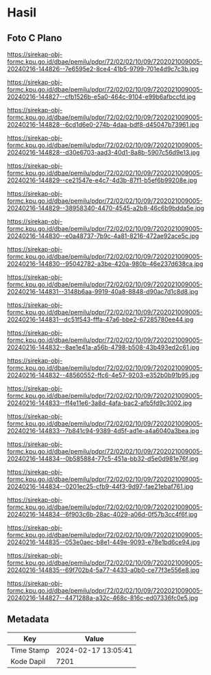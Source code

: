 # Hasil

## Foto C Plano

https://sirekap-obj-formc.kpu.go.id/dbae/pemilu/pdpr/72/02/02/10/09/7202021009005-20240216-144826--7e6595e2-8ce4-41b5-9799-701e4d9c7c3b.jpg

https://sirekap-obj-formc.kpu.go.id/dbae/pemilu/pdpr/72/02/02/10/09/7202021009005-20240216-144827--cfb1526b-e5a0-464c-9104-e99b6afbccfd.jpg

https://sirekap-obj-formc.kpu.go.id/dbae/pemilu/pdpr/72/02/02/10/09/7202021009005-20240216-144828--6cd1d6e0-274b-4daa-bdf8-d45047b73961.jpg

https://sirekap-obj-formc.kpu.go.id/dbae/pemilu/pdpr/72/02/02/10/09/7202021009005-20240216-144828--d30e6703-aad3-40d1-8a8b-5907c56d9e13.jpg

https://sirekap-obj-formc.kpu.go.id/dbae/pemilu/pdpr/72/02/02/10/09/7202021009005-20240216-144829--ce21547e-e4c7-4d3b-87f1-b5ef6b99208e.jpg

https://sirekap-obj-formc.kpu.go.id/dbae/pemilu/pdpr/72/02/02/10/09/7202021009005-20240216-144829--38958340-4470-4545-a2b8-46c6b9bdda5e.jpg

https://sirekap-obj-formc.kpu.go.id/dbae/pemilu/pdpr/72/02/02/10/09/7202021009005-20240216-144830--e0a48737-7b9c-4a81-8216-472ae92ace5c.jpg

https://sirekap-obj-formc.kpu.go.id/dbae/pemilu/pdpr/72/02/02/10/09/7202021009005-20240216-144830--95042782-a3be-420a-980b-46e237d638ca.jpg

https://sirekap-obj-formc.kpu.go.id/dbae/pemilu/pdpr/72/02/02/10/09/7202021009005-20240216-144831--3148b6aa-9919-40a8-8848-d90ac7d1c8d8.jpg

https://sirekap-obj-formc.kpu.go.id/dbae/pemilu/pdpr/72/02/02/10/09/7202021009005-20240216-144831--dc51f543-fffa-47a6-bbe2-67285780ee44.jpg

https://sirekap-obj-formc.kpu.go.id/dbae/pemilu/pdpr/72/02/02/10/09/7202021009005-20240216-144832--8ae1e41a-a56b-4798-b508-43b493ed2c61.jpg

https://sirekap-obj-formc.kpu.go.id/dbae/pemilu/pdpr/72/02/02/10/09/7202021009005-20240216-144832--48560552-ffc6-4e57-9203-e352b0b91b95.jpg

https://sirekap-obj-formc.kpu.go.id/dbae/pemilu/pdpr/72/02/02/10/09/7202021009005-20240216-144833--ff4e11e6-3a8d-4afa-bac2-afb5fd9c3002.jpg

https://sirekap-obj-formc.kpu.go.id/dbae/pemilu/pdpr/72/02/02/10/09/7202021009005-20240216-144833--7b841c94-9389-4d5f-ad1e-a4a6040a3bea.jpg

https://sirekap-obj-formc.kpu.go.id/dbae/pemilu/pdpr/72/02/02/10/09/7202021009005-20240216-144834--0b585884-77c5-451a-bb32-d5e0d981e76f.jpg

https://sirekap-obj-formc.kpu.go.id/dbae/pemilu/pdpr/72/02/02/10/09/7202021009005-20240216-144834--0201ec25-cfb9-44f3-9d97-fae21ebaf761.jpg

https://sirekap-obj-formc.kpu.go.id/dbae/pemilu/pdpr/72/02/02/10/09/7202021009005-20240216-144834--6f903c6b-28ac-4029-a06d-0f57b3cc4f6f.jpg

https://sirekap-obj-formc.kpu.go.id/dbae/pemilu/pdpr/72/02/02/10/09/7202021009005-20240216-144835--053e0aec-b8e1-449e-9093-e78e1bd6ce94.jpg

https://sirekap-obj-formc.kpu.go.id/dbae/pemilu/pdpr/72/02/02/10/09/7202021009005-20240216-144835--69f702b4-5a77-4433-a0b0-ce77f3e556e8.jpg

https://sirekap-obj-formc.kpu.go.id/dbae/pemilu/pdpr/72/02/02/10/09/7202021009005-20240216-144827--4471288a-a32c-468c-816c-ed07336fc0e5.jpg


## Metadata

| Key        | Value               |
| ---------- | ------------------- |
| Time Stamp | 2024-02-17 13:05:41 |
| Kode Dapil | 7201                |



